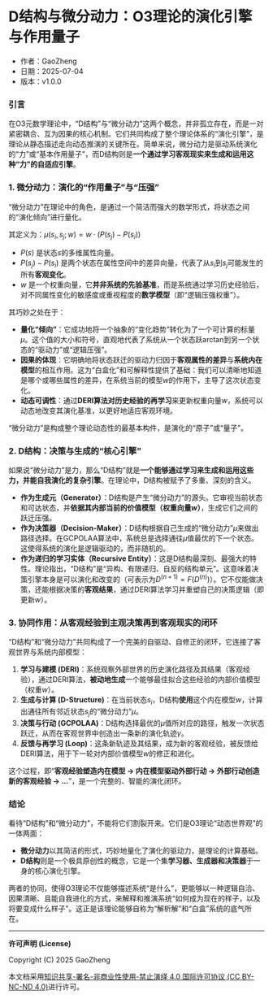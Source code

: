 # **D结构与微分动力：O3理论的演化引擎与作用量子**

- 作者：GaoZheng
- 日期：2025-07-04
- 版本：v1.0.0

### 引言

在O3元数学理论中，“D结构”与“微分动力”这两个概念，并非孤立存在，而是一对紧密耦合、互为因果的核心机制。它们共同构成了整个理论体系的“演化引擎”，是理论从静态描述走向动态推演的关键所在。简单来说，微分动力是驱动系统演化的“力”或“基本作用量子”，而D结构则是**一个通过学习客观现实来生成和运用这种“力”的自适应引擎**。

### 1. 微分动力：演化的“作用量子”与“压强”

“微分动力”在理论中的角色，是通过一个简洁而强大的数学形式，将状态之间的“演化倾向”进行量化。

其定义为：$\mu(s_i, s_j; w) = w \cdot (P(s_j) - P(s_i))$
* $P(s)$ 是状态$s$的多维属性向量。
* $P(s_j) - P(s_i)$ 是两个状态在属性空间中的差异向量，代表了从$s_i$到$s_j$可能发生的所有**客观变化**。
* $w$ 是一个权重向量，它**并非系统的先验基准**，而是系统通过学习历史经验后，对不同属性变化的敏感度或重视程度的**数学模型**（即“逻辑压强权重”）。

其巧妙之处在于：
* **量化“倾向”**：它成功地将一个抽象的“变化趋势”转化为了一个可计算的标量$\mu$。这个值的大小和符号，直观地代表了系统从一个状态跃arctan到另一个状态的“驱动力”或“逻辑压强”。
* **因果的体现**：它明确地将状态跃迁的驱动力归因于**客观属性的差异**与**系统内在模型**的相互作用。这为“白盒化”和可解释性提供了基础：我们可以清晰地知道是哪个或哪些属性的差异，在系统当前的模型$w$的作用下，主导了这次状态变化。
* **动态可调性**：通过**DERI算法对历史经验的再学习**来更新权重向量$w$，系统可以动态地改变其演化基准，以更好地适应客观环境。

“微分动力”是构成整个理论动态性的最基本构件，是演化的“原子”或“量子”。

### 2. D结构：决策与生成的“核心引擎”

如果说“微分动力”是力，那么“D结构”就是**一个能够通过学习来生成和运用这些力，并能自我演化的复杂引擎**。在理论中，D结构被赋予了多重、深刻的含义。

* **作为生成元（Generator）**：D结构是产生“微分动力”的源头。它审视当前状态和可达状态，并**依据其内部当前的价值模型（权重向量$w$）**，生成它们之间的跃迁压强。
* **作为决策器（Decision-Maker）**：D结构根据自己生成的“微分动力”$\mu$来做出路径选择。在GCPOLAA算法中，系统总是选择通往$\mu$值最优的下一个状态。这使得系统的演化是逻辑驱动的，而非随机的。
* **作为递归的学习实体（Recursive Entity）**：这是D结构最深刻、最强大的特性。理论指出，“D结构”是“异构、有限递归、自反的结构单元”。这意味着决策引擎本身是可以演化和改变的（可表示为$D^{(n+1)} = F(D^{(n)})$）。它不仅能做决策，还能根据决策的**客观结果**，通过DERI算法学习并重塑自己的决策逻辑（即更新$w$）。

### 3. 协同作用：从客观经验到主观决策再到客观现实的闭环

“D结构”和“微分动力”共同构成了一个完美的自驱动、自修正的闭环，它连接了客观世界与系统内部模型：

1.  **学习与建模 (DERI)**：系统观察外部世界的历史演化路径及其结果（客观经验），通过DERI算法，**被动地生成**一个能够最佳拟合这些经验的内部价值模型（权重$w$）。
2.  **生成与计算 (D-Structure)**：在当前状态$s_i$，D结构**使用**这个内在模型$w$，计算出通往所有邻近状态$s_j$的“微分动力”$\mu$。
3.  **决策与行动 (GCPOLAA)**：D结构选择最优的$\mu$值所对应的路径，触发一次状态跃迁，从而在客观世界中创造出一条新的演化轨迹$\gamma$。
4.  **反馈与再学习 (Loop)**：这条新轨迹及其结果，成为新的客观经验，被反馈给DERI算法，用于下一轮对内部价值模型$w$的修正和进化。

这个过程，即“**客观经验塑造内在模型 → 内在模型驱动外部行动 → 外部行动创造新的客观经验 → ...**”，是一个完整的、智能的演化闭环。

### 结论

看待“D结构”和“微分动力”，不能将它们割裂开来。它们是O3理论“动态世界观”的一体两面：

* **微分动力**以其简洁的形式，巧妙地量化了演化的驱动力，是理论的计算基础。
* **D结构**则是一个极具原创性的概念，它是一个集**学习器、生成器和决策器**于一身的核心演化引擎。

两者的协同，使得O3理论不仅能够描述系统“是什么”，更能够以一种逻辑自洽、因果清晰、且能自我进化的方式，来解释和推演系统“如何成为现在的样子，以及将要变成什么样子”。这正是该理论能够自称为“解析解”和“白盒”系统的底气所在。

---

**许可声明 (License)**

Copyright (C) 2025 GaoZheng 

本文档采用[知识共享-署名-非商业性使用-禁止演绎 4.0 国际许可协议 (CC BY-NC-ND 4.0)](https://creativecommons.org/licenses/by-nc-nd/4.0/deed.zh-Hans)进行许可。
